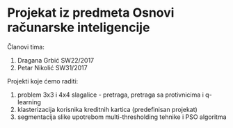 # Projekat iz predmeta Osnovi računarske inteligencije

Članovi tima:
1. Dragana Grbić SW22/2017
2. Petar Nikolić SW31/2017

Projekti koje ćemo raditi:
1. problem 3x3 i 4x4 slagalice - pretraga, pretraga sa protivnicima i q-learning
2. klasterizacija korisnika kreditnih kartica (predefinisan projekat)
3. segmentacija slike upotrebom multi-thresholding tehnike i PSO algoritma
